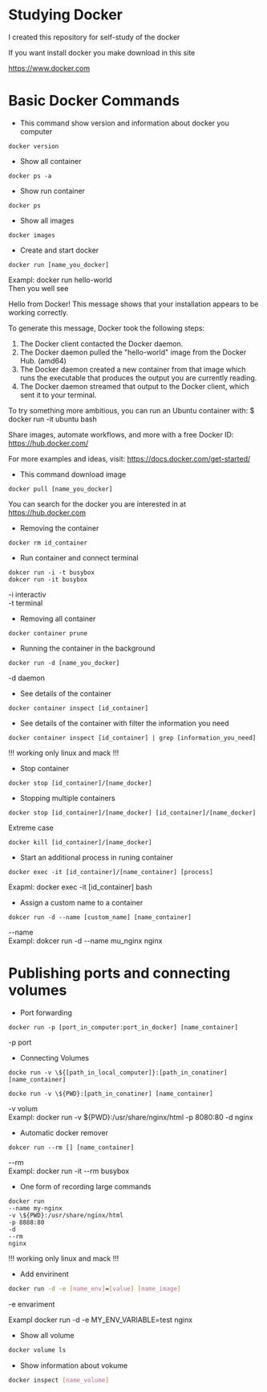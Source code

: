 # Studying Docker
I created this repository for self-study of the docker 

If you want install docker 
you make download in this site 

https://www.docker.com

# Basic Docker Commands  
* This command show version and information about docker you computer   
```shell
docker version
```

* Show all container
```shell
docker ps -a
```

* Show run container
```shell
docker ps
```

* Show all images
```shell
docker images
```

* Create and start docker
```shell
docker run [name_you_docker]
```

Exampl: docker run hello-world\
Then you well see

Hello from Docker!
This message shows that your installation appears to be working correctly.

To generate this message, Docker took the following steps:
 1. The Docker client contacted the Docker daemon.
 2. The Docker daemon pulled the "hello-world" image from the Docker Hub.
    (amd64)
 3. The Docker daemon created a new container from that image which runs the
    executable that produces the output you are currently reading.
 4. The Docker daemon streamed that output to the Docker client, which sent it
    to your terminal.

To try something more ambitious, you can run an Ubuntu container with:
 $ docker run -it ubuntu bash

Share images, automate workflows, and more with a free Docker ID:
 https://hub.docker.com/

For more examples and ideas, visit:
 https://docs.docker.com/get-started/

* This command download image
```shell
docker pull [name_you_docker]
```

You can search for the docker you are interested in at\
https://hub.docker.com

* Removing the container
```shell
docker rm id_container
```

* Run container and connect terminal
```shell
dokcer run -i -t busybox
dokcer run -it busybox
```
-i interactiv\
-t terminal

* Removing all container
```shell
docker container prune
```

* Running the container in the background 
```shell
docker run -d [name_you_docker]
```
-d daemon

* See details of the container
```shell
docker container inspect [id_container]
```

* See details of the container with filter the information you need
```shell
docker container inspect [id_container] | grep [information_you_need]
```
!!! working only linux and mack !!! 

* Stop container
```shell
docker stop [id_container]/[name_docker] 
```

* Stopping multiple containers
```shell
docker stop [id_container]/[name_docker] [id_container]/[name_docker]
```


Extreme case
```shell
docker kill [id_container]/[name_docker]
```

* Start an additional process in runing container
```shell
docker exec -it [id_container]/[name_container] [process]
```

Exapml: docker exec -it [id_container] bash

* Assign a custom name to a container
```shell
dokcer run -d --name [custom_name] [name_container]
```
--name \
Exampl: dokcer run -d --name mu_nginx nginx

# Publishing ports and connecting volumes

* Port forwarding 
```shell
docker run -p [port_in_computer:port_in_docker] [name_container]
```
-p port 

* Connecting Volumes
```shell
docke run -v \${[path_in_local_computer]}:[path_in_conatiner] [name_container]

docke run -v \${PWD}:[path_in_conatiner] [name_container]
```
-v volum\
Exampl: docker run -v ${PWD}:/usr/share/nginx/html -p 8080:80 -d nginx

* Automatic docker remover
```shell
dokcer run --rm [] [name_container]
```
--rm \
Exampl: docker run -it --rm busybox

* One form of recording large commands
```shell
docker run 
--name my-nginx 
-v \${PWD}:/usr/share/nginx/html 
-p 8888:80 
-d 
--rm 
nginx
```
!!! working only linux and mack !!!

* Add envirinent 
```sh
docker run -d -e [name_env]=[value] [name_image]
```
-e envariment

Exampl docker run -d -e MY_ENV_VARIABLE=test nginx

* Show all volume
```sh
docker volume ls 
```

* Show information about vokume
```sh
docker inspect [name_volume] 
```